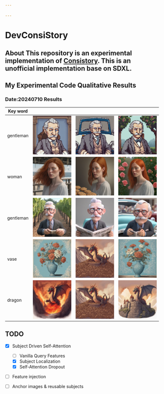 ```yaml
---

---
```


# DevConsiStory
## About  This repository is an experimental implementation of [Consistory](https://arxiv.org/abs/2402.03286). **This is an unofficial implementation base on SDXL.**



## My Experimental Code Qualitative Results

### Date:20240710 Results

| Key word  |                                                              |                                                              |                                                              |
| --------- | ------------------------------------------------------------ | ------------------------------------------------------------ | ------------------------------------------------------------ |
| gentleman | ![](https://raw.githubusercontent.com/suchot/blog-pic-bed/master/202407101425099.png) | ![](https://raw.githubusercontent.com/suchot/blog-pic-bed/master/202407101425090.png) | ![](https://raw.githubusercontent.com/suchot/blog-pic-bed/master/202407101425075.png) |
| woman     | ![](https://raw.githubusercontent.com/suchot/blog-pic-bed/master/202407101425108.png) | ![](https://raw.githubusercontent.com/suchot/blog-pic-bed/master/202407101425115.png) | ![](https://raw.githubusercontent.com/suchot/blog-pic-bed/master/202407101425122.png) |
| gentleman | ![](https://raw.githubusercontent.com/suchot/blog-pic-bed/master/202407101424288.png) | ![](https://raw.githubusercontent.com/suchot/blog-pic-bed/master/202407101424281.png) | ![](https://raw.githubusercontent.com/suchot/blog-pic-bed/master/202407101424272.png) |
| vase      | ![](https://raw.githubusercontent.com/suchot/blog-pic-bed/master/202407101424296.png) | ![](https://raw.githubusercontent.com/suchot/blog-pic-bed/master/202407101424325.png) | ![](https://raw.githubusercontent.com/suchot/blog-pic-bed/master/202407101424311.png) |
| dragon    | ![](https://raw.githubusercontent.com/suchot/blog-pic-bed/master/202407101424331.png) | ![](https://raw.githubusercontent.com/suchot/blog-pic-bed/master/202407101424325.png) | ![](https://raw.githubusercontent.com/suchot/blog-pic-bed/master/202407101424318.png) |



## TODO



- [x] Subject Driven Self-Attention
  - [ ] Vanilla Query Features
  - [x] Subject Localization
  - [x] Self-Attention Dropout
- [ ] Feature injection
- [ ] Anchor images & reusable subjects

